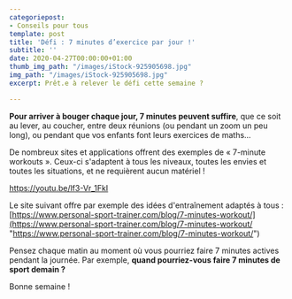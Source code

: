 ```yaml
---
categoriepost:
- Conseils pour tous
template: post
title: 'Défi : 7 minutes d’exercice par jour !'
subtitle: ''
date: 2020-04-27T00:00:00+01:00
thumb_img_path: "/images/iStock-925905698.jpg"
img_path: "/images/iStock-925905698.jpg"
excerpt: Prêt.e à relever le défi cette semaine ?

---
```

**Pour arriver à bouger chaque jour, 7 minutes peuvent suffire**, que ce soit au lever, au coucher, entre deux réunions (ou pendant un zoom un peu long), ou pendant que vos enfants font leurs exercices de maths...

De nombreux sites et applications offrent des exemples de « 7-minute workouts ». Ceux-ci s'adaptent à tous les niveaux, toutes les envies et toutes les situations, et ne requièrent aucun matériel !

https://youtu.be/lf3-Vr_1FkI

Le site suivant offre par exemple des idées d'entraînement adaptés à tous : [https://www.personal-sport-trainer.com/blog/7-minutes-workout/](https://www.personal-sport-trainer.com/blog/7-minutes-workout/ "https://www.personal-sport-trainer.com/blog/7-minutes-workout/")

Pensez chaque matin au moment où vous pourriez faire 7 minutes actives pendant la journée. Par exemple, **quand pourriez-vous faire 7 minutes de sport demain ?**

Bonne semaine !